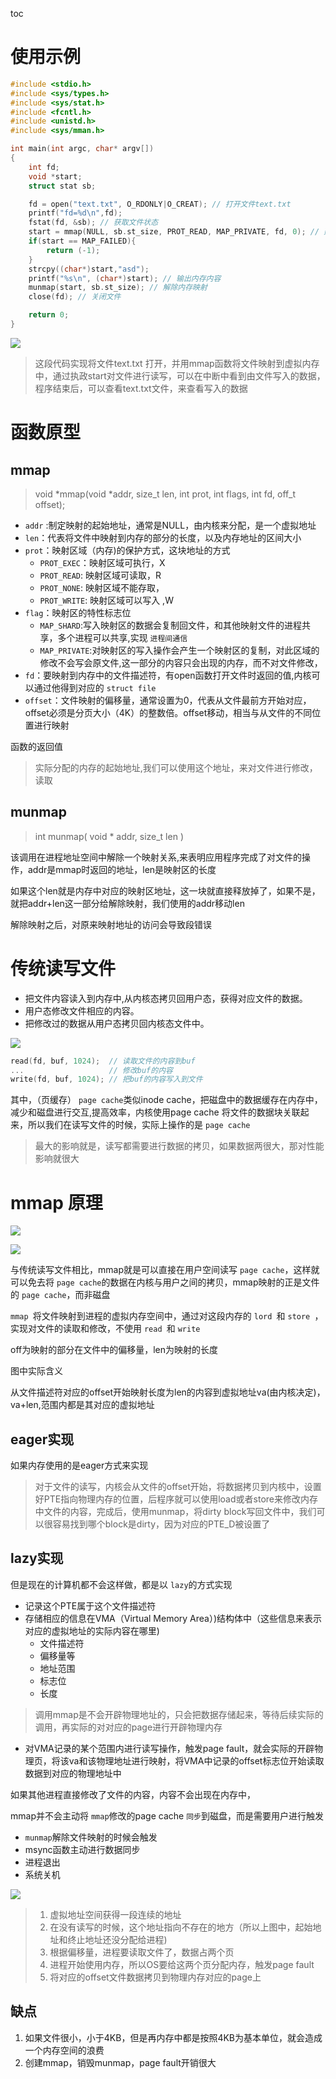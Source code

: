toc

# 使用示例

```c
#include <stdio.h>
#include <sys/types.h>
#include <sys/stat.h>
#include <fcntl.h>
#include <unistd.h>
#include <sys/mman.h>

int main(int argc, char* argv[])
{
    int fd;
    void *start;
    struct stat sb;

    fd = open("text.txt", O_RDONLY|O_CREAT); // 打开文件text.txt
    printf("fd=%d\n",fd);
    fstat(fd, &sb); // 获取文件状态
    start = mmap(NULL, sb.st_size, PROT_READ, MAP_PRIVATE, fd, 0); // 建立内存映射
    if(start == MAP_FAILED){
        return (-1);
    }
    strcpy((char*)start,"asd");
    printf("%s\n", (char*)start); // 输出内存内容
    munmap(start, sb.st_size); // 解除内存映射
    close(fd); // 关闭文件

    return 0;
}
```

![](https://cdn.jsdelivr.net/gh/zevin02/picb@master/imgss/20221212233554.png)

> 这段代码实现将文件text.txt 打开，并用mmap函数将文件映射到虚拟内存中，通过执政start对文件进行读写，可以在中断中看到由文件写入的数据，程序结束后，可以查看text.txt文件，来查看写入的数据

# 函数原型

## mmap

> void *mmap(void *addr, size_t len, int prot, int flags, int fd, off_t offset);

* `addr` :制定映射的起始地址，通常是NULL，由内核来分配，是一个虚拟地址
* `len`：代表将文件中映射到内存的部分的长度，以及内存地址的区间大小
* `prot`：映射区域（内存)的保护方式，这块地址的方式
  * `PROT_EXEC`：映射区域可执行，X
  * `PROT_READ`:  映射区域可读取，R
  * `PROT_NONE`:  映射区域不能存取，
  * `PROT_WRITE`: 映射区域可以写入 ,W
* `flag`：映射区的特性标志位
  * `MAP_SHARD`:写入映射区的数据会复制回文件，和其他映射文件的进程共享，多个进程可以共享,实现 `进程间通信`
  * `MAP_PRIVATE`:对映射区的写入操作会产生一个映射区的复制，对此区域的修改不会写会原文件,这一部分的内容只会出现的内存，而不对文件修改，
* `fd`：要映射到内存中的文件描述符，有open函数打开文件时返回的值,内核可以通过他得到对应的 `struct file`
* `offset`：文件映射的偏移量，通常设置为0，代表从文件最前方开始对应，offset必须是分页大小（4K）的整数倍。offset移动，相当与从文件的不同位置进行映射

函数的返回值

> 实际分配的内存的起始地址,我们可以使用这个地址，来对文件进行修改，读取

## munmap

> int munmap( void * addr, size_t len )

该调用在进程地址空间中解除一个映射关系,来表明应用程序完成了对文件的操作，addr是mmap时返回的地址，len是映射区的长度

如果这个len就是内存中对应的映射区地址，这一块就直接释放掉了，如果不是，就把addr+len这一部分给解除映射，我们使用的addr移动len

解除映射之后，对原来映射地址的访问会导致段错误

# 传统读写文件

* 把文件内容读入到内存中,从内核态拷贝回用户态，获得对应文件的数据。
* 用户态修改文件相应的内容。
* 把修改过的数据从用户态拷贝回内核态文件中。

![](https://cdn.jsdelivr.net/gh/zevin02/picb@master/imgss/20221213010704.png)

```c
read(fd, buf, 1024);  // 读取文件的内容到buf
...                   // 修改buf的内容
write(fd, buf, 1024); // 把buf的内容写入到文件
```

其中，（页缓存） `page cache`类似inode cache，把磁盘中的数据缓存在内存中，减少和磁盘进行交互,提高效率，内核使用page cache 将文件的数据块关联起来，所以我们在读写文件的时候，实际上操作的是 `page cache`

> 最大的影响就是，读写都需要进行数据的拷贝，如果数据两很大，那对性能影响就很大

# mmap 原理

![](https://cdn.jsdelivr.net/gh/zevin02/picb@master/imgss/20221212235155.png)

![](https://cdn.jsdelivr.net/gh/zevin02/picb@master/imgss/20221213011220.png)

与传统读写文件相比，mmap就是可以直接在用户空间读写 `page cache`，这样就可以免去将 `page cache`的数据在内核与用户之间的拷贝，mmap映射的正是文件的 `page cache`，而非磁盘

`mmap `将文件映射到进程的虚拟内存空间中，通过对这段内存的 `lord `和 `store `，实现对文件的读取和修改，不使用 `read `和 `write`

off为映射的部分在文件中的偏移量，len为映射的长度

图中实际含义

从文件描述符对应的offset开始映射长度为len的内容到虚拟地址va(由内核决定)，va+len,范围内都是其对应的虚拟地址

## eager实现

如果内存使用的是eager方式来实现

> 对于文件的读写，内核会从文件的offset开始，将数据拷贝到内核中，设置好PTE指向物理内存的位置，后程序就可以使用load或者store来修改内存中文件的内容，完成后，使用munmap，将dirty block写回文件中，我们可以很容易找到哪个block是dirty，因为对应的PTE_D被设置了

## lazy实现

但是现在的计算机都不会这样做，都是以 `lazy`的方式实现

* 记录这个PTE属于这个文件描述符
* 存储相应的信息在VMA（Virtual Memory Area）)结构体中（这些信息来表示对应的虚拟地址的实际内容在哪里)
  * 文件描述符
  * 偏移量等
  * 地址范围
  * 标志位
  * 长度

> 调用mmap是不会开辟物理地址的，只会把数据存储起来，等待后续实际的调用，再实际的对对应的page进行开辟物理内存

* 对VMA记录的某个范围内进行读写操作，触发page fault，就会实际的开辟物理页，将该va和该物理地址进行映射，将VMA中记录的offset标志位开始读取数据到对应的物理地址中

如果其他进程直接修改了文件的内容，内容不会出现在内存中，

mmap并不会主动将 `mmap`修改的page cache `同步`到磁盘，而是需要用户进行触发

* `munmap`解除文件映射的时候会触发
* msync函数主动进行数据同步
* 进程退出
* 系统关机

![](https://cdn.jsdelivr.net/gh/zevin02/picb@master/imgss/20221213110331.png)

> 1. 虚拟地址空间获得一段连续的地址
> 2. 在没有读写的时候，这个地址指向不存在的地方（所以上图中，起始地址和终止地址还没分配给进程)
> 3. 根据偏移量，进程要读取文件了，数据占两个页
> 4. 进程开始使用内存，所以OS要给这两个页分配内存，触发page fault
> 5. 将对应的offset文件数据拷贝到物理内存对应的page上

## 缺点

1. 如果文件很小，小于4KB，但是再内存中都是按照4KB为基本单位，就会造成一个内存空间的浪费
2. 创建mmap，销毁munmap，page fault开销很大
